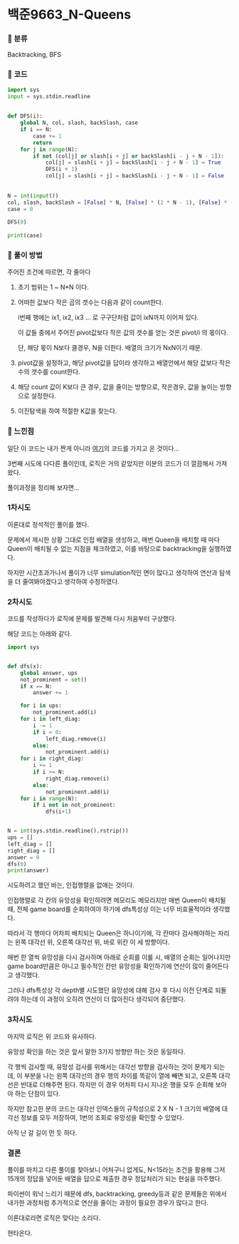 # 백준9663\_N-Queens

### &#127822; 분류

Backtracking, BFS

### &#127822; 코드

```python
import sys
input = sys.stdin.readline
 
 
def DFS(i):
    global N, col, slash, backSlash, case
    if i == N:
        case += 1
        return
    for j in range(N):
        if not (col[j] or slash[i + j] or backSlash[i - j + N - 1]):
            col[j] = slash[i + j] = backSlash[i - j + N - 1] = True
            DFS(i + 1)
            col[j] = slash[i + j] = backSlash[i - j + N - 1] = False
 
 
N = int(input())
col, slash, backSlash = [False] * N, [False] * (2 * N - 1), [False] * (2 * N - 1)
case = 0
 
DFS(0)
 
print(case)
```

### &#127822; 풀이 방법

주어진 조건에 따르면, 각 줄마다 

1. 초기 범위는 1 ~ N*N 이다.

2. 어떠한 값보다 작은 곱의 갯수는 다음과 같이 count한다.
    
    i번째 행에는 ix1, ix2, ix3 ... 로 구구단처럼 값이 ixN까지 이어져 있다.

    이 값들 중에서 주어진 pivot값보다 작은 값의 갯수를 얻는 것은 pivot/i 의 몫이다.
    
    단, 해당 몫이 N보다 클경우, N을 더한다. 배열의 크기가 NxN이기 때문.
    
3. pivot값을 설정하고, 해당 pivot값을 답이라 생각하고 배열안에서 해당 값보다 작은 수의 갯수를 count한다.

4. 해당 count 값이 K보다 큰 경우, 값을 줄이는 방향으로, 작은경우, 값을 늘이는 방향으로 설정한다.

5. 이진탐색을 하여 적절한 K값을 찾는다.

### &#127822; 느낀점

일단 이 코드는 내가 짠게 아니라 [여기](https://hellominchan.tistory.com/176)의 코드를 가지고 온 것이다...

3번째 시도에 다다른 풀이인데, 로직은 거의 같았지만 이분의 코드가 더 깔끔해서 가져왔다.

풀이과정을 정리해 보자면...


### 1차시도

이론대로 정석적인 풀이를 했다.

문제에서 제시한 상황 그대로 인접 배열을 생성하고, 매번 Queen을 배치할 때 마다 Queen이 배치될 수 없는 지점을 체크하였고, 이를 바탕으로 backtracking을 실행하였다.

하지만 시간초과가나서 풀이가 너무 simulation적인 면이 많다고 생각하여 연산과 탐색을 더 줄여봐야겠다고 생각하여 수정하였다.

### 2차시도
코드를 작성하다가 로직에 문제를 발견해 다시 처음부터 구상했다.

해당 코드는 아래와 같다.
```python
import sys


def dfs(x):
    global answer, ups
    not_prominent = set()
    if x == N:
        answer += 1

    for i in ups:
        not_prominent.add(i)
    for i in left_diag:
        i -= 1
        if i < 0:
            left_diag.remove(i)
        else:
            not_prominent.add(i)
    for i in right_diag:
        i += 1
        if i >= N:
            right_diag.remove(i)
        else:
            not_prominent.add(i)
    for i in range(N):
        if i not in not_prominent:
            dfs(i+1)


N = int(sys.stdin.readline().rstrip())
ups = []
left_diag = []
right_diag = []
answer = 0
dfs(0)
print(answer)
```

시도하려고 했던 바는, 인접행렬을 없애는 것이다.

인접행렬로 각 칸의 유망성을 확인하려면 메모리도 메모리지만 매번 Queen이 배치될 때, 전체 game board를 순회하여야 하기에 dfs특성상 이는 너무 비효율적이라 생각했다.

따라서 각 행마다 어차피 배치되는 Queen은 하나이기에, 각 칸마다 검사해야하는 자리는 왼쪽 대각선 위, 오른쪽 대각선 위, 바로 위칸 이 세 방향이다.

매번 한 열씩 유망성을 다시 검사하며 아래로 순회를 이룰 시, 배열의 순회는 일어나지만 game board만큼은 아니고 필수적인 칸만 유망성을 확인하기에 연산이 많이 줄어든다고 생각했다.

그러나 dfs특성상 각 depth별 시도했던 유망성에 대해 검사 후 다시 이전 단계로 되돌려야 하는데 이 과정이 오히려 연산이 더 많아진다 생각되어 중단했다.

### 3차시도
마지막 로직은 위 코드와 유사하다.

유망성 확인을 하는 것은 앞서 말한 3가지 방향만 하는 것은 동일하다.

각 행씩 검사할 때, 유망성 검사를 위해서는 대각선 방향을 검사하는 것이 문제가 되는데, 이 부분을 나는 왼쪽 대각선의 경우 행의 차이를 똑같이 열에 빼면 되고, 오른쪽 대각선은 반대로 더해주면 된다. 하지만 이 경우 어차피 다시 지나온 행을 모두 순회해 보아야 하는 단점이 있다.

하지만 참고한 분의 코드는 대각선 인덱스들의 규칙성으로 2 X N - 1 크기의 배열에 대각선 정보를 모두 저장하여, 1번의 조회로 유망성을 확인할 수 있었다.

아직 난 갈 길이 먼 듯 하다.

### 결론
풀이를 마치고 다른 풀이를 찾아보니 어처구니 없게도, N<15라는 조건을 활용해 그저 15개의 정답을 넣어둔 배열을 답으로 제출한 경우 정답처리가 되는 현실을 마주했다.

파이썬이 워낙 느리기 때문에 dfs, backtracking, greedy등과 같은 문제들은 위에서 내가한 과정처럼 추가적으로 연산을 줄이는 과정이 필요한 경우가 많다고 한다.

이론대로라면 로직은 맞다는 소리다.

현타온다.